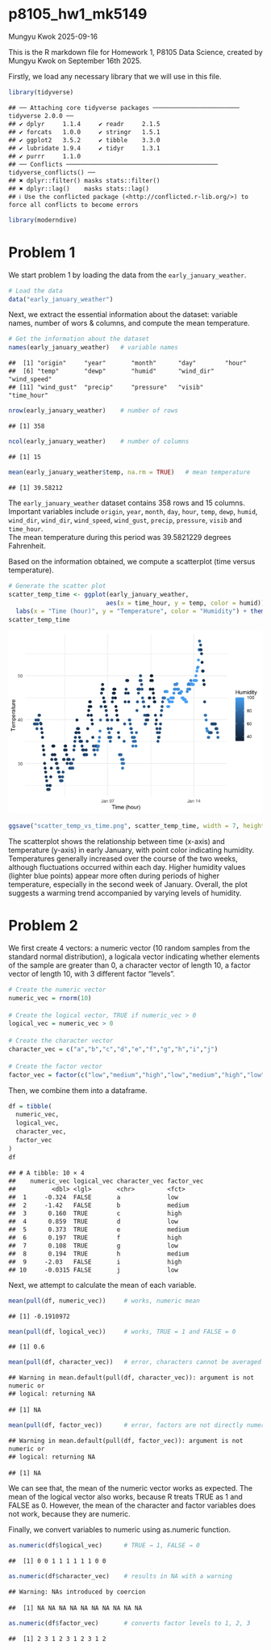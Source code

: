 p8105_hw1_mk5149
================
Mungyu Kwok
2025-09-16

This is the R markdown file for Homework 1, P8105 Data Science, created
by Mungyu Kwok on September 16th 2025.

Firstly, we load any necessary library that we will use in this file.

``` r
library(tidyverse)
```

    ## ── Attaching core tidyverse packages ──────────────────────── tidyverse 2.0.0 ──
    ## ✔ dplyr     1.1.4     ✔ readr     2.1.5
    ## ✔ forcats   1.0.0     ✔ stringr   1.5.1
    ## ✔ ggplot2   3.5.2     ✔ tibble    3.3.0
    ## ✔ lubridate 1.9.4     ✔ tidyr     1.3.1
    ## ✔ purrr     1.1.0     
    ## ── Conflicts ────────────────────────────────────────── tidyverse_conflicts() ──
    ## ✖ dplyr::filter() masks stats::filter()
    ## ✖ dplyr::lag()    masks stats::lag()
    ## ℹ Use the conflicted package (<http://conflicted.r-lib.org/>) to force all conflicts to become errors

``` r
library(moderndive)
```

# Problem 1

We start problem 1 by loading the data from the `early_january_weather`.

``` r
# Load the data
data("early_january_weather")
```

Next, we extract the essential information about the dataset: variable
names, number of wors & columns, and compute the mean temperature.

``` r
# Get the information about the dataset
names(early_january_weather)   # variable names
```

    ##  [1] "origin"     "year"       "month"      "day"        "hour"      
    ##  [6] "temp"       "dewp"       "humid"      "wind_dir"   "wind_speed"
    ## [11] "wind_gust"  "precip"     "pressure"   "visib"      "time_hour"

``` r
nrow(early_january_weather)    # number of rows
```

    ## [1] 358

``` r
ncol(early_january_weather)    # number of columns
```

    ## [1] 15

``` r
mean(early_january_weather$temp, na.rm = TRUE)   # mean temperature
```

    ## [1] 39.58212

The `early_january_weather` dataset contains 358 rows and 15 columns.  
Important variables include `origin`, `year`, `month`, `day`, `hour`,
`temp`, `dewp`, `humid`, `wind_dir`, `wind_dir`, `wind_speed`,
`wind_gust`, `precip`, `pressure`, `visib` and `time_hour`.  
The mean temperature during this period was 39.5821229 degrees
Fahrenheit.

Based on the information obtained, we compute a scatterplot (time versus
temperature).

``` r
# Generate the scatter plot
scatter_temp_time <- ggplot(early_january_weather, 
                           aes(x = time_hour, y = temp, color = humid)) + geom_point(size = 2) + 
  labs(x = "Time (hour)", y = "Temperature", color = "Humidity") + theme_minimal()
scatter_temp_time
```

![](p8105_hw1_mk5149_files/figure-gfm/unnamed-chunk-4-1.png)<!-- -->

``` r
ggsave("scatter_temp_vs_time.png", scatter_temp_time, width = 7, height = 4)
```

The scatterplot shows the relationship between time (x-axis) and
temperature (y-axis) in early January, with point color indicating
humidity. Temperatures generally increased over the course of the two
weeks, although fluctuations occurred within each day. Higher humidity
values (lighter blue points) appear more often during periods of higher
temperature, especially in the second week of January. Overall, the plot
suggests a warming trend accompanied by varying levels of humidity.

# Problem 2

We first create 4 vectors: a numeric vector (10 random samples from the
standard normal distribution), a logicala vector indicating whether
elements of the sample are greater than 0, a character vector of length
10, a factor vector of length 10, with 3 different factor “levels”.

``` r
# Create the numeric vector
numeric_vec = rnorm(10)

# Create the logical vector, TRUE if numeric_vec > 0
logical_vec = numeric_vec > 0

# Create the character vector
character_vec = c("a","b","c","d","e","f","g","h","i","j")

# Create the factor vector
factor_vec = factor(c("low","medium","high","low","medium","high","low","medium","high","low"))
```

Then, we combine them into a dataframe.

``` r
df = tibble(
  numeric_vec,
  logical_vec,
  character_vec,
  factor_vec
)
df
```

    ## # A tibble: 10 × 4
    ##    numeric_vec logical_vec character_vec factor_vec
    ##          <dbl> <lgl>       <chr>         <fct>     
    ##  1     -0.324  FALSE       a             low       
    ##  2     -1.42   FALSE       b             medium    
    ##  3      0.160  TRUE        c             high      
    ##  4      0.859  TRUE        d             low       
    ##  5      0.373  TRUE        e             medium    
    ##  6      0.197  TRUE        f             high      
    ##  7      0.108  TRUE        g             low       
    ##  8      0.194  TRUE        h             medium    
    ##  9     -2.03   FALSE       i             high      
    ## 10     -0.0315 FALSE       j             low

Next, we attempt to calculate the mean of each variable.

``` r
mean(pull(df, numeric_vec))     # works, numeric mean
```

    ## [1] -0.1910972

``` r
mean(pull(df, logical_vec))     # works, TRUE = 1 and FALSE = 0
```

    ## [1] 0.6

``` r
mean(pull(df, character_vec))   # error, characters cannot be averaged
```

    ## Warning in mean.default(pull(df, character_vec)): argument is not numeric or
    ## logical: returning NA

    ## [1] NA

``` r
mean(pull(df, factor_vec))      # error, factors are not directly numeric
```

    ## Warning in mean.default(pull(df, factor_vec)): argument is not numeric or
    ## logical: returning NA

    ## [1] NA

We can see that, the mean of the numeric vector works as expected. The
mean of the logical vector also works, because R treats TRUE as 1 and
FALSE as 0. However, the mean of the character and factor variables does
not work, because they are numeric.

Finally, we convert variables to numeric using as.numeric function.

``` r
as.numeric(df$logical_vec)      # TRUE → 1, FALSE → 0
```

    ##  [1] 0 0 1 1 1 1 1 1 0 0

``` r
as.numeric(df$character_vec)    # results in NA with a warning
```

    ## Warning: NAs introduced by coercion

    ##  [1] NA NA NA NA NA NA NA NA NA NA

``` r
as.numeric(df$factor_vec)       # converts factor levels to 1, 2, 3
```

    ##  [1] 2 3 1 2 3 1 2 3 1 2
